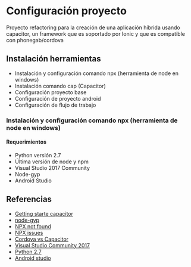 # Configuración proyecto

Proyecto refactoring para la creación de una aplicación híbrida usando capacitor, un framework que es soportado por Ionic y que es compatible con phonegab/cordova

## Instalación herramientas

- Instalación y configuración comando npx (herramienta de node en windows)
- Instalación comando cap (Capacitor)
- Configuración proyecto base
- Configuración de proyecto android
- Configuración de flujo de trabajo

### Instalación y configuración comando npx (herramienta de node en windows)

#### Requerimientos

- Python versión 2.7
- Última versión de node y npm
- Visual Studio 2017 Community
- Node-gyp
- Android Studio

## Referencias

- [Getting starte capacitor](https://capacitorjs.com/docs/getting-started)
- [node-gyp](https://github.com/nodejs/node-gyp)
- [NPX not found](https://stackoverflow.com/questions/49894620/npx-command-not-found)
- [NPX issues](https://github.com/zkat/npx/issues/146)
- [Cordova vs Capacitor](https://ionicframework.com/resources/articles/capacitor-vs-cordova-modern-hybrid-app-development)
- [Visual Studio Community 2017](https://visualstudio.microsoft.com/es/vs/older-downloads/)
- [Python 2.7](https://www.python.org/downloads/)
- [Android studio](https://developer.android.com/studio)
